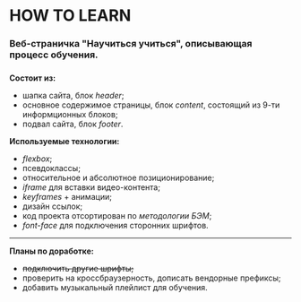 # HOW TO LEARN

### Веб-страничка "Научиться учиться", описывающая процесс обучения.
###

**Состоит из:**

- шапка сайта, блок _header_;
- основное содержимое страницы, блок _content_, состоящий из 9-ти информционных блоков;
- подвал сайта, блок _footer_.

**Используемые технологии:**

- _flexbox_;
- псевдоклассы;
- относительное и абсолютное позиционирование;
- _iframe_ для вставки видео-контента;
- _keyframes_ + анимации;
- дизайн ссылок;
- код проекта отсортирован по _методологии БЭМ_;
- _font-face_ для подключения сторонних шрифтов.

---

**Планы по доработке:**

- ~~подключить другие шрифты;~~
- проверить на кроссбраузерность, дописать вендорные префиксы;
- добавить музыкальный плейлист для обучения.

